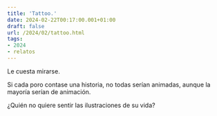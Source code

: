 ```yaml
---
title: 'Tattoo.'
date: 2024-02-22T00:17:00.001+01:00
draft: false
url: /2024/02/tattoo.html
tags: 
- 2024
- relatos
---
```


Le cuesta mirarse.  

Si cada poro contase una historia, no todas serían animadas, aunque la mayoría serían de animación.  

¿Quién no quiere sentir las ilustraciones de su vida?  